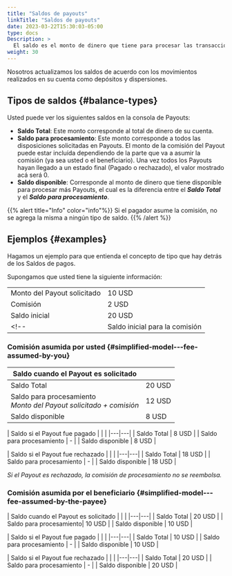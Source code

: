 ```yaml
---
title: "Saldos de payouts"
linkTitle: "Saldos de payouts"
date: 2023-03-22T15:30:03-05:00
type: docs
Description: >
  El saldo es el monto de dinero que tiene para procesar las transacciones de Payout. Tenemos tres tipos de Saldos en los Payouts de Bamboo.
weight: 30
---
```

<!-- y los puede ver en dos modelos-->

Nosotros actualizamos los saldos de acuerdo con los movimientos realizados en su cuenta como depósitos y dispersiones.

## Tipos de saldos {#balance-types}
Usted puede ver los siguientes saldos en la consola de Payouts:

* **Saldo Total**: Este monto corresponde al total de dinero de su cuenta.
* **Saldo para procesamiento**: Este monto corresponde a todos las disposiciones solicitadas en Payouts. El monto de la comisión del Payout puede estar incluída dependiendo de la parte que va a asumir la comisión (ya sea usted o el beneficiario)<!-- y el [modelo](#balance-models) seleccionado-->. Una vez todos los Payouts hayan llegado a un estado final (Pagado o rechazado), el valor mostrado acá será 0.
* **Saldo disponible**: Corresponde al monto de dinero que tiene disponible para procesar más Payouts, el cual es la diferencia entre el _**Saldo Total**_ y el _**Saldo para procesamiento**_.

{{% alert title="Info" color="info"%}}
Si el pagador asume la comisión, no se agrega la misma a ningún tipo de saldo.
{{% /alert %}}

<!--
## Modelos de los saldos {#balance-models}
La funcionalidad de Payouts de Bamboo le ofrece la posibilidad de ver los tres tipos de saldos en dos modelos:

* **Modelo Simplificado**: un saldo único para Payouts.<br>
En este caso, Bamboo deduce el monto del pago y la comisión cobrada de su saldo global.

![](/assets/Payouts/Payouts3_en.png)

* **Modelo Detallado**: un saldo para Payouts y otro para comisiones.<br>
En este caso, tienes dos saldos, uno para deducir los montos netos del Payout y otro para deducir exclusivamente las comisiones cobradas.

![](/assets/Payouts/Payouts4_en.png)
-->

## Ejemplos {#examples}
Hagamos un ejemplo para que entienda el concepto de tipo <!--y modelo -->que hay detrás de los Saldos de pagos.

Supongamos que usted tiene la siguiente información:

<div id="shortTable"></div>

| | |
|---|---|
| Monto del Payout solicitado | 10 USD |
| Comisión | 2 USD |
| Saldo inicial | 20 USD |
<!--| Saldo inicial para la comisión | 5 USD |-->

### <!--Modelo Simplificado - c-->Comisión asumida por usted {#simplified-model---fee-assumed-by-you}

<div id="shortTable"></div>

| Saldo cuando el Payout es solicitado |  |
|---|---|
| Saldo Total | 20 USD |
| Saldo para procesamiento<br>_Monto del Payout solicitado + comisión_ | 12 USD |
| Saldo disponible | 8 USD |

<div id="shortTable"></div>

| Saldo si el Payout fue pagado | | |
|---|---|
| Saldo Total | 8 USD |
| Saldo para procesamiento | - |
| Saldo disponible | 8 USD |

<div id="shortTable"></div>

| Saldo si el Payout fue rechazado | | |
|---|---|
| Saldo Total | 18 USD |
| Saldo para procesamiento | - |
| Saldo disponible | 18 USD |

_Si el Payout es rechazado, la comisión de procesamiento no se reembolsa._

### <!--Modelo Simplificado - c-->Comisión asumida por el beneficiario {#simplified-model---fee-assumed-by-the-payee}

<div id="shortTable"></div>

| Saldo cuando el Payout es solicitado |  |  |
|---|---|
| Saldo Total | 20 USD |
| Saldo para procesamiento| 10 USD |
| Saldo disponible | 10 USD |

<div id="shortTable"></div>

| Saldo si el Payout fue pagado | | |
|---|---|
| Saldo Total | 10 USD |
| Saldo para procesamiento | - |
| Saldo disponible | 10 USD |

<div id="shortTable"></div>

| Saldo si el Payout fue rechazado | | |
|---|---|
| Saldo Total | 20 USD |
| Saldo para procesamiento | - |
| Saldo disponible | 20 USD |

<!--
### Modelo Detallado - comisión asumida por usted {#detailed-model---fee-assumed-by-you}

**Saldo cuando el Payout es solicitado**

<div id="shortTable"></div>

| Saldo para Payouts |  |
|---|---|
| Saldo Total | 20 USD |
| Saldo para procesamiento| 10 USD |
| Saldo disponible | 10 USD |

<div id="shortTable"></div>

| Saldo para comisiones |  |
|---|---|
| Saldo Total | 5 USD |
| Saldo para procesamiento | 2 USD |
| Saldo disponible | 3 USD |

**Saldo si el Payout fue pagado**

<div id="shortTable"></div>

| Saldo para Payouts |  |
|---|---|
| Saldo Total | 10 USD |
| Saldo para procesamiento| - |
| Saldo disponible | 10 USD |

<div id="shortTable"></div>

| Saldo para comisiones |  |
|---|---|
| Saldo Total | 3 USD |
| Saldo para procesamiento| - |
| Saldo disponible | 3 USD |

**Saldo si el Payout fue rechazado.**

<div id="shortTable"></div>

| Saldo para Payouts |  |
|---|---|
| Saldo Total | 20 USD |
| Saldo para procesamiento| - |
| Saldo disponible | 20 USD |

<div id="shortTable"></div>

| Saldo para comisiones |  |
|---|---|
| Saldo Total | 3 USD |
| Saldo para procesamiento| - |
| Saldo disponible | 3 USD |

_Si el Payout es rechazado, la comisión de procesamiento no se reembolsa._

### Modelo Detallado - comisión asumida por el beneficiario {#detailed-model---fee-assumed-by-the-payee}
**Saldo cuando el Payout es solicitado**

<div id="shortTable"></div>

| Saldo para Payouts |  |
|---|---|
| Saldo Total | 20 USD |
| Saldo para procesamiento| 10 USD |
| Saldo disponible | 10 USD |

<div id="shortTable"></div>

| Saldo para comisiones |  |
|---|---|
| Saldo Total | 5 USD |
| Saldo para procesamiento| - |
| Saldo disponible | 5 USD |

**Saldo si el Payout fue pagado**

<div id="shortTable"></div>

| Saldo para Payouts |  |
|---|---|
| Saldo Total | 10 USD |
| Saldo para procesamiento| - |
| Saldo disponible | 10 USD |

<div id="shortTable"></div>

| Saldo para comisiones |  |
|---|---|
| Saldo Total | 5 USD |
| Saldo para procesamiento| - |
| Saldo disponible | 5 USD |

**Saldo si el Payout fue rechazado.**

<div id="shortTable"></div>

| Saldo para Payouts |  |
|---|---|
| Saldo Total | 20 USD |
| Saldo para procesamiento| - |
| Saldo disponible | 20 USD |

<div id="shortTable"></div>

| Saldo para comisiones |  |
|---|---|
| Saldo Total | 5 USD |
| Saldo para procesamiento| - |
| Saldo disponible | 5 USD |
-->